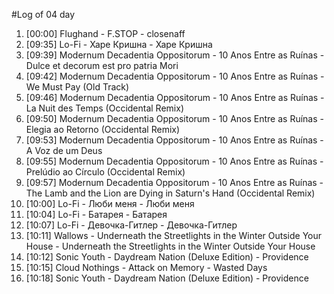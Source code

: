 #Log of 04 day

1. [00:00] Flughand - F.STOP - closenaff
1. [09:35] Lo-Fi - Харе Кришна - Харе Кришна
1. [09:39] Modernum Decadentia Oppositorum - 10 Anos Entre as Ruínas - Dulce et decorum est pro patria Mori
1. [09:42] Modernum Decadentia Oppositorum - 10 Anos Entre as Ruínas - We Must Pay (Old Track)
1. [09:46] Modernum Decadentia Oppositorum - 10 Anos Entre as Ruínas - La Nuit des Temps (Occidental Remix)
1. [09:50] Modernum Decadentia Oppositorum - 10 Anos Entre as Ruínas - Elegia ao Retorno (Occidental Remix)
1. [09:53] Modernum Decadentia Oppositorum - 10 Anos Entre as Ruínas - A Voz de um Deus
1. [09:55] Modernum Decadentia Oppositorum - 10 Anos Entre as Ruínas - Prelúdio ao Círculo (Occidental Remix)
1. [09:57] Modernum Decadentia Oppositorum - 10 Anos Entre as Ruínas - The Lamb and the Lion are Dying in Saturn's Hand (Occidental Remix)
1. [10:00] Lo-Fi - Люби меня - Люби меня
1. [10:04] Lo-Fi - Батарея - Батарея
1. [10:07] Lo-Fi - Девочка-Гитлер - Девочка-Гитлер
1. [10:11] Wallows - Underneath the Streetlights in the Winter Outside Your House - Underneath the Streetlights in the Winter Outside Your House
1. [10:12] Sonic Youth - Daydream Nation (Deluxe Edition) - Providence
1. [10:15] Cloud Nothings - Attack on Memory - Wasted Days
1. [10:18] Sonic Youth - Daydream Nation (Deluxe Edition) - Providence
